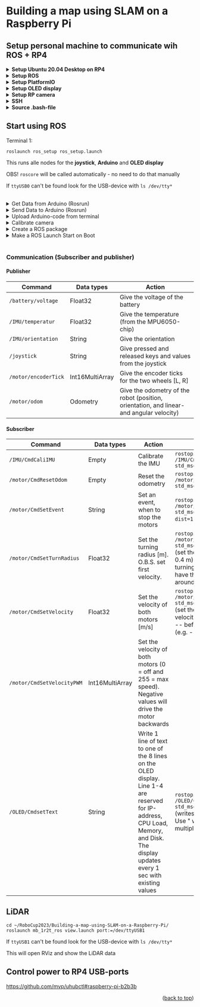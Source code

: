 <a name="readme-top"></a>

# Building a map using SLAM on a Raspberry Pi

## Setup personal machine to communicate wih ROS + RP4
<details>
<summary><b>Setup Ubuntu 20.04 Desktop on RP4</b></summary>
<br>
Because the latest ROS distribution (ROS Noetic Ninjemys) is not supported by Ubuntu 22.04 we will install Ubuntu 20.04.

For ROS we will install the desktop version of Ubuntu (Ubuntu 20.04 Desktop) as this will help us more with visualizing ROS.

There never was a specific desktop version of Ubuntu 20.04 for Raspberry Pi. Instead, we have to install the server version of Ubuntu 20.04, and when that is installed, install the desktop environment from the terminal.

Start with downloading Raspberry Pi Imager on your personal machine, insert your SD card and flash it with Ubuntu 20.04 Server. Insert the SD card into the RP4, connect display and HDMI cable, login (long: ubuntu, password: ubuntu), and change the password. Now install the desktop version (without all the bloat) with:

```
sudo apt-get update
sudo apt-get upgrade
sudo apt-get install --no-install-recommends ubuntu-desktop
```
Install and setup LightDM as a Desktop Environment/GUI:
```
sudo apt-get install lightdm
```
Choose lightdm in the popup window
```
sudo systemctl start lightdm.service    #You are maybe forced to press ctrl+alt+F2 to come back to the terminal)
sudo service ligthdm start
sudo reboot
```
Add below to config.txt (This need to be done in a separate file ```sudo nano /boot/firmware/usercfg.txt```)
```
hdmi_drive=2
hdmi_safe=1
dtoverlay=vc4-fkms-v3d
```
Be aware that RP4 has 2 HDMI-outputs and some of the programs might open in HDMI1 (You should be connected to HDMI0).
</details>

<details>
<summary><b>Setup ROS</b></summary>
<br>

For RP4 we will install ROS Noetic

http://wiki.ros.org/noetic/Installation/Ubuntu

Install further packages:
```
sudo apt-get install python3-roslaunch
sudo apt-get install ros-noetic-rosserial-arduino
sudo apt-get install ros-noetic-rosserial
```

</details>

<details>
<summary><b>Setup PlatformIO</b></summary>
<br>

PlatformIO is used to uploade code to arduino from the terminal
```
sudo apt-get install python3 python3-pip
sudo python3 -m pip install -U platformio
```

</details>

<details>
<summary><b>Setup OLED display</b></summary>
<br>

Install used packages
```
pip3 install Adafruit_GPIO
pip3 install adafruit-ssd1306
sudo apt-get install python3-dev python3-rpi.gpio

wget https://archive.raspberrypi.org/debian/pool/main/r/raspi-config/raspi-config_20200601_all.deb -P /tmp
sudo apt-get install libnewt0.52 whiptail parted triggerhappy lua5.1 alsa-utils -y
sudo apt-get install -fy
sudo dpkg -i /tmp/raspi-config_20200601_all.deb
```
Follow these instructions to enable I2C interface: https://www.instructables.com/Raspberry-Pi-Monitoring-System-Via-OLED-Display-Mo/


sudo chmod a+rw /dev/i2c-*
This is temporary and is lost at next boot so, to fix it permanently you need to do the following: https://lexruee.ch/setting-i2c-permissions-for-non-root-users.html

</details>

<details>
<summary><b>Setup RP camera</b></summary>
<br>
Enable camera
  
```
sudo apt-get update
sudo apt-get upgrade
```
Edit /boot/firmware/config.txt, append the following config at the end of the file
```
start_x=1
gpu_mem=128
```
And comment out ```dtparam=i2c_arm=on```

Follow these instructions to enable the RP camera v2.1: https://zengliyang.wordpress.com/2021/01/04/raspberry-pi-4b-ubuntu-20-04-camera/
```
curl -L --output /usr/bin/rpi-update https://raw.githubusercontent.com/Hexxeh/rpi-update/master/rpi-update && chmod +x /usr/bin/rpi-update
sudo rpi-update
sudo apt install cmake
git clone https://github.com/raspberrypi/userland.git
cd userland
./buildme # or "./buildme --aarch64" for 64-bit OS
touch ~/.bash_aliases
echo -e 'PATH=$PATH:/opt/vc/bin\nexport PATH' >> ~/.bash_aliases
echo -e 'LD_LIBRARY_PATH=$LD_LIBRARY_PATH:/opt/vc/lib\nexport LD_LIBRARY_PATH' >> ~/.bash_aliases
source ~/.bashrc
sudo ldconfig
```
Give non-root users access to the camera device:
```
echo 'SUBSYSTEM==\"vchiq\",GROUP=\"video\",MODE=\"0660\"' > /etc/udev/rules.d/10-vchiq-permissions.rules
sudo usermod -a -G video $USER
sudo reboot
```
Test with ```raspistill -o test.jpg```
</details>

<details>
<summary><b>SSH</b></summary>
<br>
SSH onto RP4

```
ssh -X ubuntu@185.107.14.82
```
```-X``` starts up a proxy X11 server on the remote machine.

When ssh-ing with GUI from a windows computer follow these steps (Top answer): https://stackoverflow.com/questions/34932495/forward-x11-failed-network-error-connection-refused

<details>
<summary>SSH folder from RP onto personal computer</summary>
<br>
Create folder (e.g. RP4_files)

```
sshfs ubuntu@185.107.14.82:/ /home/magnus/RP4_files/
```
</details>

<details>
<summary>SSH in Visual Studio Code</summary>
<br>
SSH onto RP4 via VSC

- Open VSC

- Click on green box ('Open a Remote Window') in lower left corner (If this can't be found, be sure that <b>Remote - SSH</b> is installed from Extensions)

- Click 'Connect to Host...'

- ubuntu@185.107.14.82
</details>
</details>

<details>
<summary><b>Source .bash-file</b></summary>
<br>
Every terminal should source it automatically, if not you may do it manually

```
source /home/ubuntu/RoboCup2023/Building-a-map-using-SLAM-on-a-Raspberry-Pi/catkin_ws/devel/setup.bash
```

<b>Source .bash-file automatically</b>

1. ```nano ~/.bashrc```

2. Go to the bottom (last line should be something like ```source /opt/ros/noetic/setup.bash```)

3. Go under that line and write ```source /home/ubuntu/RoboCup2023/Building-a-map-using-SLAM-on-a-Raspberry-Pi/catkin_ws/devel/setup.bash```

4. Save and exit

Now with every new shell you open, it will source automatically
</details>

## Start using ROS
Terminal 1:
```
roslaunch ros_setup ros_setup.launch
```
This runs alle nodes for the <b>joystick</b>, <b>Arduino</b> and <b>OLED display</b>

OBS! ```roscore``` will be called automatically - no need to do that manually

If ```ttyUSB0``` can't be found look for the USB-device with ```ls /dev/tty*```

<br />

<details>
<summary>Get Data from Arduino (Rosrun)</summary>
<br>
Terminal 2:

```
rostopic list
rostopic echo /battery/voltage
```
</details>

<details>
<summary>Send Data to Arduino (Rosrun)</summary>
<br>
Terminal 2:

```
rostopic list
rostopic pub /motor/CmdSetMotor std_msgs/UInt16 255
```
(Controlling speed: 0 = off and 255 = max speed)
</details>

<details>
<summary>Upload Arduino-code from terminal</summary>
<br>
Using platformio to send code to Arduino

```
cd RoboCup2023/Building-a-map-using-SLAM-on-a-Raspberry-Pi/arduino/
```
Arduino Micro Pro
```
pio run -e micro -t upload
```

Arduino Mega 2560
```
pio run -e megaatmega2560 -t upload
```
</details>

<details>
<summary>Calibrate camera</summary>
<br>
Install calibration package

```
sudo apt-get install ros-noetic-camera-calibration
sudo apt-get install python3-rosdep
sudo rosdep init
rosdep update
rosdep install camera_calibration
```
</details>

<details>
<summary>Create a ROS package</summary>
<br>
Follow http://wiki.ros.org/ROS/Tutorials/CreatingPackage
</details>

<details>
<summary>Make a ROS Launch Start on Boot</summary>
<br>
Follow https://roboticsbackend.com/make-ros-launch-start-on-boot-with-robot_upstart/
</details>

<br />

### Communication (Subscriber and publisher)

#### <b>Publisher</b>
| Command  | Data types | Action |
| ------------- | ------------- | ------------- |
| ```/battery/voltage```  | Float32  | Give the voltage of the battery |
| ```/IMU/temperatur```  | Float32  | Give the temperature (from the MPU6050-chip) |
| ```/IMU/orientation```  | String  | Give the orientation |
| ```/joystick```  | String  | Give pressed and released keys and values from the joystick |
| ```/motor/encoderTick```  | Int16MultiArray  | Give the encoder ticks for the two wheels [L, R] |
| ```/motor/odom```  | Odometry  | Give the odometry of the robot (position, orientation, and linear- and angular velocity) |

#### <b>Subscriber</b>
| Command  | Data types | Action | Example |
| ------------- | ------------- | ------------- | ------------- |
| ```/IMU/CmdCaliIMU```  | Empty  | Calibrate the IMU | ```rostopic pub /IMU/CmdCaliIMU std_msgs/Empty```
| ```/motor/CmdResetOdom```  | Empty  | Reset the odometry | ```rostopic pub /motor/CResetOdom std_msgs/Empty```
| ```/motor/CmdSetEvent```  | String  | Set an event, when to stop the motors | ```rostopic pub /motor/CmdSetEvent std_msgs/String dist=1.2``` (drive 1.2m).
| ```/motor/CmdSetTurnRadius```  | Float32  | Set the turning radius [m]. O.B.S. set first velocity. | ```rostopic pub /motor/CmdSetTurnRadius std_msgs/Float32 0.4``` (set the turning radius to 0.4 m). Setting the turning radius to 0 will have the robot to spin around its center 
| ```/motor/CmdSetVelocity```  | Float32  | Set the velocity of both motors [m/s] | ```rostopic pub /motor/CmdSetVelocity std_msgs/Float32 1.2``` (set the overall wheel velocity to 1.2 m/s). Use -- before negativ values (e.g. -- -4).
| ```/motor/CmdSetVelocityPWM```  | Int16MultiArray  | Set the velocity of both motors (0 = off and 255 = max speed). Negative values will drive the motor backwards |
| ```/OLED/CmdsetText```  | String  | Write 1 line of text to one of the 8 lines on the OLED display. Line 1-4 are reserved for IP-address, CPU Load, Memory, and Disk. The display updates every 1 sec with existing values | ```rostopic pub /OLED/CmdsetText std_msgs/String 5_Robot``` (writes <i>Robot</i> to line 5). Use " when writing multiple words.

## LiDAR
```
cd ~/RoboCup2023/Building-a-map-using-SLAM-on-a-Raspberry-Pi/
roslaunch mb_1r2t_ros view.launch port:=/dev/ttyUSB1
```
If ```ttyUSB1``` can't be found look for the USB-device with ```ls /dev/tty*```

This will open RViz and show the LiDAR data

## Control power to RP4 USB-ports
https://github.com/mvp/uhubctl#raspberry-pi-b2b3b

<p align="right">(<a href="#readme-top">back to top</a>)</p>
